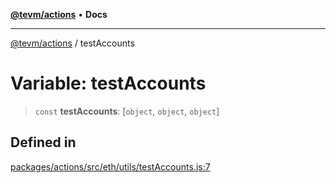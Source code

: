 [**@tevm/actions**](../README.md) • **Docs**

***

[@tevm/actions](../globals.md) / testAccounts

# Variable: testAccounts

> `const` **testAccounts**: [`object`, `object`, `object`]

## Defined in

[packages/actions/src/eth/utils/testAccounts.js:7](https://github.com/qbzzt/tevm-monorepo/blob/main/packages/actions/src/eth/utils/testAccounts.js#L7)
